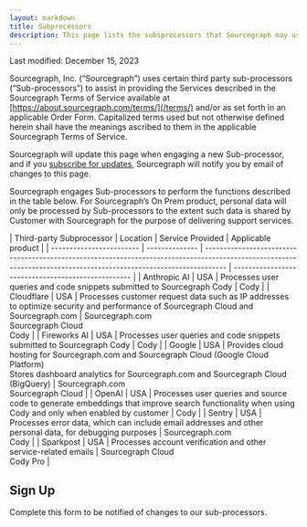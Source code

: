 ```yaml
---
layout: markdown
title: Subprocessors
description: This page lists the subsprocessors that Sourcegraph may use
---
```


Last modified: December 15, 2023

Sourcegraph, Inc. (“Sourcegraph”) uses certain third party sub-processors (“Sub-processors”) to assist in providing the Services described in the Sourcegraph Terms of Service available at [https://about.sourcegraph.com/terms/](/terms/) and/or as set forth in an applicable Order Form. Capitalized terms used but not otherwise defined herein shall have the meanings ascribed to them in the applicable Sourcegraph Terms of Service.

Sourcegraph will update this page when engaging a new Sub-processor, and if you [subscribe for updates](#sign-up), Sourcegraph will notify you by email of changes to this page.

Sourcegraph engages Sub-processors to perform the functions described in the table below. For Sourcegraph’s On Prem product, personal data will only be processed by Sub-processors to the extent such data is shared by Customer with Sourcegraph for the purpose of delivering support services.

<TableWrapper>
| Third-party Subprocessor | Location       | Service Provided                                                                                                                                                   | Applicable product                                 |
| ------------------------ | -------------- | ------------------------------------------------------------------------------------------------------------------------------------------------------------------ | -------------------------------------------------- |
| Anthropic AI               | USA            | Processes user queries and code snippets submitted to Sourcegraph Cody                                                                                                                                            | Cody                           |
| Cloudflare               | USA            | Processes customer request data such as IP addresses to optimize security and performance of Sourcegraph Cloud and Sourcegraph.com                                 | Sourcegraph.com<br/>Sourcegraph Cloud<br/>Cody              |
| Fireworks AI             | USA            | Processes user queries and code snippets submitted to Sourcegraph Cody                                                                                                                                            | Cody                           |
| Google                   | USA            | Provides cloud hosting for Sourcegraph.com and Sourcegraph Cloud (Google Cloud Platform)<br/>Stores dashboard analytics for Sourcegraph.com and Sourcegraph Cloud (BigQuery) | Sourcegraph.com<br/>Sourcegraph Cloud |
| OpenAI                  | USA            | Processes user queries and source code to generate embeddings that improve search functionality when using Cody and only when enabled by customer                                                                                                                    | Cody                                  |
| Sentry                   | USA            | Processes error data, which can include email addresses and other personal data, for debugging purposes                                                            | Sourcegraph.com<br/>Cody                                    |
| Sparkpost                | USA            | Processes account verification and other service-related emails                                                                                                                                      | Sourcegraph Cloud<br/>Cody Pro                                  |
</TableWrapper>

<h2 id='sign-up'>Sign Up</h2>

Complete this form to be notified of changes to our sub-processors.

<HubSpotForm masterFormName="gatedEmail" inlineMessage="Thank you for your interest in Sourcegraph. You will be notified of any changes to our sub-processors." />
